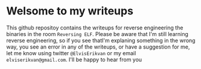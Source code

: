 # Welsome to my writeups

This github repositoy contains the writeups for reverse engineering the binaries in the room `Reversing ELF`. Please be aware that I'm still learning reverse engineering, so if you see thatI'm explaning something in the wrong way, you see an error in any of the writeups, or have a suggestion for me, let me know using twitter `@ElvisErikvan` or my email `elviserikvan@gmail.com`. I'll be happy to hear from you
